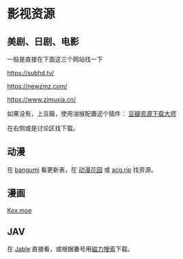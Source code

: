 # 影视资源

## 美剧、日剧、电影

一般是直接在下面这三个网站找一下

https://subhd.tv/

https://newzmz.com/

https://www.zimuxia.cn/

如果没有，上豆瓣，使用油猴配置这个插件： [豆瓣资源下载大师](https://greasyfork.org/zh-CN/scripts/329484-%E8%B1%86%E7%93%A3%E8%B5%84%E6%BA%90%E4%B8%8B%E8%BD%BD%E5%A4%A7%E5%B8%88-1%E7%A7%92%E6%90%9E%E5%AE%9A%E8%B1%86%E7%93%A3%E7%94%B5%E5%BD%B1-%E9%9F%B3%E4%B9%90-%E5%9B%BE%E4%B9%A6%E4%B8%8B%E8%BD%BD)

在右侧或是讨论区找下载。

## 动漫

在 [bangumi](https://bgm.tv/calendar) 看更新表，在 [动漫花园](https://dmhy.anoneko.com/) 或 [acg.rip](https://acg.rip/) 找资源。

## 漫画

[Kox.moe](https://kox.moe/)

## JAV

在 [Jable](https://jable.tv/models/momonogi-kana/) 直接看，或根据番号用[磁力搜索](https://xn--bt-yq5cy8rerbq21h.com/)下载。



